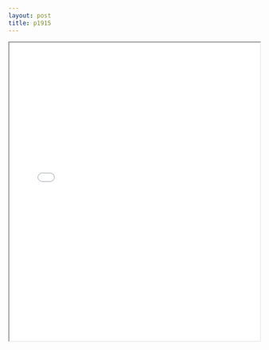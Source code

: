 ```yaml
---
layout: post
title: p1915
---
```


<div class="pdf-container">
<iframe src="/assets/pdfs/p1915.pdf" height="600" width="100%" allowFullScreen="true"></iframe>
</div>

